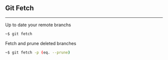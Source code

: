 ## Git Fetch
<hr>

Up to date your remote branchs
```bash
~$ git fetch
```

Fetch and prune deleted branches
```bash
~$ git fetch -p (eq. --prune)
```
